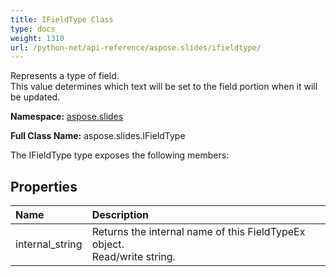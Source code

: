 ```yaml
---
title: IFieldType Class
type: docs
weight: 1310
url: /python-net/api-reference/aspose.slides/ifieldtype/
---
```


Represents a type of field. <br/>            This value determines which text will be set to the field portion when it will be updated.

**Namespace:** [aspose.slides](/slides/python-net/api-reference/aspose.slides/)

**Full Class Name:** aspose.slides.IFieldType



The IFieldType type exposes the following members:
## **Properties**
|**Name**|**Description**|
| :- | :- |
|internal_string|Returns the internal name of this FieldTypeEx object.<br/>            Read/write string.|
